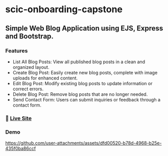 # scic-onboarding-capstone

## Simple Web Blog Application using EJS, Express and Bootstrap.

### Features
- List All Blog Posts: View all published blog posts in a clean and organized layout.
- Create Blog Post: Easily create new blog posts, complete with image uploads for enhanced content.
- Edit Blog Post: Modify existing blog posts to update information or correct errors.
- Delete Blog Post: Remove blog posts that are no longer needed.
- Send Contact Form: Users can submit inquiries or feedback through a contact form.

### 🛜 [Live Site](https://princess-blog-site.onrender.com)

### Demo
https://github.com/user-attachments/assets/dfd00520-b78d-4968-b25e-435f0ba86ccf

